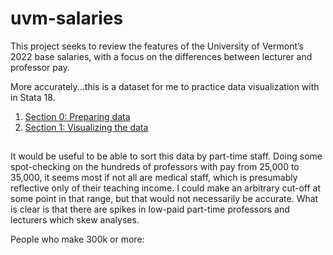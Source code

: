 # uvm-salaries

This project seeks to review the features of the University of Vermont’s 2022 base salaries, with a focus on the differences between lecturer and professor pay.

More accurately...this is a dataset for me to practice data visualization with in Stata 18.

1. [Section 0: Preparing data](/section%200.md)
2. [Section 1: Visualizing the data](/section%201.md)

##


It would be useful to be able to sort this data by part-time staff. Doing some spot-checking on the hundreds of professors with pay from 25,000 to 35,000, it seems most if not all are medical staff, which is presumably reflective only of their teaching income. I could make an arbitrary cut-off at some point in that range, but that would not necessarily be accurate. What is clear is that there are spikes in low-paid part-time professors and lecturers which skew analyses.


People who make 300k or more: